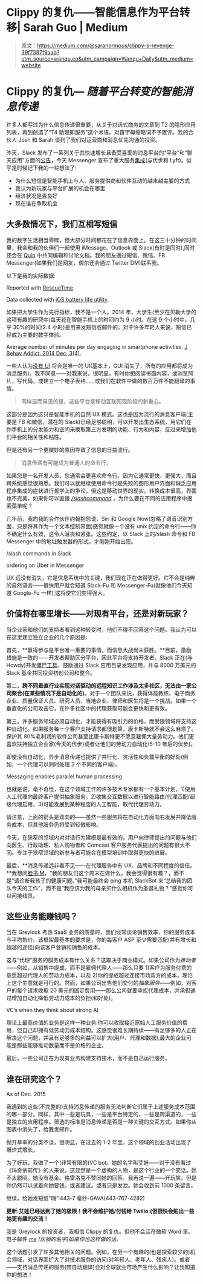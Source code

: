 # Clippy 的复仇——智能信息作为平台转移| Sarah Guo | Medium

> 原文：<https://medium.com/@saranormous/clippy-s-revenge-39f7387f9aab?utm_source=wanqu.co&utm_campaign=Wanqu+Daily&utm_medium=website>



# Clippy 的复仇— *随着平台转变的智能消息传递*

许多人都写过为什么信息传递很重要，从关于对话式商务的文章到 T2 的隐形应用列表，再到创造了“T4 助理即服务”这个术语。对首字母缩略词不予置评。我的合伙人 Josh 和 Sarah 谈到了我们对运营商和消息优先沟通的投资。

昨天，Slack 发布了一系列关于其快速增长且备受喜爱的消息平台的“平台”和“聊天应用”方面的[公告](http://slackhq.com/post/134878632730/launch-platform)，今天 Messenger 宣布了重大服务[集成](http://techcrunch.com/2015/12/16/facebook-messenger-transportation/)(与优步和 Lyft)。似乎是时候记下我的一些想法了:

*   为什么短信是智能手机上与人、服务提供商和软件互动的越来越主要的方式
*   我认为新玩家与平台扩展的机会在哪里
*   经济状况是否良好
*   现在谁在争取机会

## 大多数情况下，我们互相写短信

我的数字生活相当零碎，但大部分时间都花在了信息界面上。在这三十分钟的时间里，我会和我的伙伴们一起使用 iMessage、Outlook 或 Slack(有时是同时),同时还会在 [Quip](https://quip.com/) 中共同编辑和讨论文档。我的朋友通过短信、微信、FB Messenger(如果我们是网友，偶尔还会通过 Twitter DM)联系我。

以下是我的实际数据:



Reported with [RescueTime](https://www.rescuetime.com/).





Data collected with [iOS battery life utility](http://www.imore.com/how-see-whats-using-battery-life-your-iphone-or-ipad).



如果把大学生作为先行指标，我不是一个人。2014 年，大学生(至少在贝勒大学的这项有趣的研究中)每天花在智能手机上的时间约为 9 小时。在这 9 个小时中，几乎 30%的时间(2.4 小时)是用来发短信或邮件的。对于许多年轻人来说，短信已经成为主要的数字体验。



Average number of minutes per day engaging in smartphone activities. [J Behav Addict. 2014 Dec; 3(4)](http://www.ncbi.nlm.nih.gov/pmc/articles/PMC4291831/).



一些人认为[没有 UI](http://techcrunch.com/2015/11/11/no-ui-is-the-new-ui/) 将会是唯一的 UI(基本上，GUI 消失了，所有的应用都将成为消息服务)。我不同意——对我来说，很明显，有时你想阅读书面内容，或浏览照片，写代码，或建立一个电子表格……或我们在软件中做的数百万件不能翻译的事情。

> 同样显而易见的是，这些平台是移动互联网现阶段的新重心。

这部分是因为这只是智能手机的自然 UX 模式。这也是因为流行的消息客户端(主要是 FB 和微信，潜在的 Slack)已经足够聪明，可以开发出生态系统，用它们在你手机上的分发能力和空间来换取第三方发明的功能、行为和内容，反过来增加他们平台的相关性和粘性。



但是还有另一个更微妙的原因导致了信息的日益流行。

> 消息传递有可能成为普通人的命令行。

如果您是一名开发人员，您通常会更喜欢命令行，因为它通常更快、更强大，而且跨系统感觉很熟悉。我们可以就继续使用命令行是失败的图形用户界面和缺乏应用程序集成的症状进行哲学上的争论，但这是移动世界的现实。转换成本很高，界面也不完美。如果你可以直接 [*/slashcommand*](https://api.slack.com/slash-commands) ，为什么要在不同的应用程序中搜索菜单呢？

几年前，我向我的合作伙伴约翰抱怨说，Siri 和 Google Now(忽略了语音识别方面，只是将其作为一个文本控制界面)感觉就像一个没有 unix 约定的命令行——你不确定什么有效，这令人沮丧和紧张。这些约定，以 Slack 上的/slash 命令和 FB Messenger 中的地址触发器的形式，才刚刚开始出现。



/slash commands in Slack





ordering an Uber in Messenger



UX 远没有消失，它是信息系统中的关键，我们现在正在做得更好。它不会是纯粹的自然语言——很快用户就会知道 Slack-Fu 和 Messenger-Fu(就像他们今天知道 Google-Fu 一样),这将使它们变得强大。

## 价值将在哪里增长——对现有平台，还是对新玩家？

当企业家和他们的支持者看到这种转变时，他们不得不回答这个问题。我认为可以在这里建立独立企业的几个原因是:

首先，**赢得参与是平台唯一重要的事情，而信息大战尚未获胜。**目前，激励措施是一致的——开发者帮助区分平台，因此平台将支持开发者。Slack 正在(与 Howdy)开发[僵尸工具](http://howdy.ai/botkit/)，鼓励通过 Slack 应用目录发现应用，并与 8000 万美元的 Slack 基金共同投资初创公司和整合。

第二，**跨不同垂直行业实现对话驱动的远程知识工作涉及太多社区，无法由一家公司聚合(在某些情况下是自动化的)**。对于一个团队来说，获得体能教练、电子商务企业、质量保证人员、研究人员、当地企业、律师和医生将是一个挑战。如果一个垂直化的公司攻击它，在许多社区中的代理获取可能会更快和更有效。

第三，许多服务领域必须自动化，才能获得有吸引力的价格，而受限领域将支持这种自动化。如果服务每一个客户支持请求都很划算，康卡斯特就不会这么麻烦了。保护其 80%毛利润的软件公司甚至比康卡斯特更不愿意雇佣大量劳动力。他们更喜欢扶持独立企业家(今天的优步)或者让他们的劳动力自动化(5-10 年后的优步)。

即使没有自动化，异步消息传递也提供了并行化、灵活性和负载平衡的好处(例如，一个代理可以同时处理 3 个不同的客户端)。



Messaging enables parallel human processing



也就是说，毫不奇怪，在这个领域工作的许多技术专家都有一个基本计划，1)使用人工代理向最终客户提供抽象服务，2)收集交互数据以进行智能路由/代理匹配/超级代理启用，3)可能发展到某种程度的人工智能，取代代理劳动力。



请注意，上面的箭头是双向的——虽然一些服务将在自动化方面向右发展并降低服务成本，但其他服务仍将受到轻微影响。

今天，在狭窄的领域内对对话行为建模是最有效的。用户向律师提出的问题与他们向医生、行政助理、私人购物者和 Comcast 客户服务代表提出的问题有很大不同。专注于狭窄领域的新参与者可能会在模型培训中取得更快的进展。

最后，**消息传递远非看不见——在代理服务中有 UX、品牌和不同程度的信任。**我想问[脸书·M](http://www.wired.com/2015/08/facebook-launches-m-new-kind-virtual-assistant/)，“我的朋友们这个周末在做什么，我会觉得很有趣？，而不是“请诊断我孩子的健康问题。”我可能最终会 ping 本机 SlackBot 来“总结我的团队今天的工作”，而不是“我应该为我的母亲买什么相机作为圣诞礼物？”感觉你可以问接线员。

## 这些业务能赚钱吗？

当在 Greylock 考虑 SaaS 业务的质量时，我们经常谈论销售效率、你的服务成本与平均售价。该框架最基本的要求是，你的每客户 ASP 至少需要匹配(并有增长和超越的途径)向该客户营销和销售的成本。

这与“代理”服务的服务成本有什么关系？这取决于商业模式。如果公司作为*推动者*——例如，从销售中提成，而不是雇佣代理人——那么只要 1)客户为服务付费的意愿超过代理人的劳动力成本，以及 2)你的提成超过连接市场双方的成本，理论上这个生意就是可行的。然而，如果公司出售他们交付的*抽象服务*——例如，对客户的每个请求收取 20 美元的固定费用——那么公司就要承担代理成本，并承担通过增加自动化降低劳动力成本的负担(和好处)。



VC’s when they think about strong AI



理论上最高价值的业务是这样一种业务:你可以收取接近原始人工服务价值的费用，但自己却拥有低劳动力成本结构。这感觉很难长期持续——有足够多的人正在解决这个问题，并且有足够多的利益可以扩大(用户、代理和数据),最大的企业可能是那些能够推动数量而不是价格的企业。

最后，一些公司正在为现有业务构建支持技术，而不是自己运行服务。

## 谁在研究这个？



As of Dec. 2015



我遇到的这些(不完整的)支持消息传递的服务无法判断它们属于上述服务成本范围的哪一部分。同样，其中一些是玩具，一些是平台特定的，一些是跨渠道的，一些是独立的应用程序。筛选的标准是消息传递是否是一种关键的交互方式。如果你从图表中消失了，给我发邮件。



抛开草率的分类不谈，很明显，在过去的 1-2 年里，这个领域的创业活动出现了爆炸式增长。

为了好玩，我做了一个(非常有限的)VC bot。她的名字叫艾娃——对于没有看过《玛奇纳前传》的人来说，这显然是一个虚构的人物，是这个行业的一个笑话。她不太聪明。她没有基金。格雷洛克不赞同她的回答。我再说一遍——开玩笑。但是你仍然可以试着向她要钱。或者建议。或者只是发泄。她会收到前 1000 条留言。

继续，给她发短信“嗨”:443-7 毫秒-GAVA(443-767-4282)

**更新:艾娃已经达到了她的极限！我不会维护她/付钱给 Twilio:(但很快会贴出一些她更有趣的交流！**

我是 Greylock 的投资者，我相信 Clippy 的复仇。但他不会活在微软 Word 里。电子邮件 [*me*](http://sarahguo.com/) *(灰锁的名字)如果你也这样做的话。*

这个话题引发了许多其他相关的问题。例如，在另一个有趣的(也是探索较少的)机会领域，对话界面扩大了对技术服务的访问(对年轻人、老年人、残疾人)。或者——支持消息传递的服务(带自动翻译)会对全球就业市场产生什么影响？让我知道你的想法！







